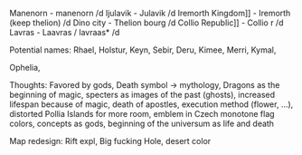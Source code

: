 Manenorn - manenorn /d
Ijulavik - Julavik /d
Iremorth Kingdom]] - Iremorth (keep thelion) /d
Dino city - Thelion bourg /d
Collio Republic]] - Collio r /d
Lavras - Laavras / lavraas* /d

Potential names: Rhael, Holstur, Keyn, Sebir, Deru, Kimee, Merri, Kymal,

Ophelia, 
 

Thoughts: Favored by gods, Death symbol -> mythology, Dragons as the beginning of magic, specters as images of the past (ghosts), increased lifespan because of magic, death of apostles, execution method (flower, ...), distorted Pollia Islands for more room,  emblem in Czech monotone flag colors, concepts as gods, beginning of the universum as life and death

Map redesign: Rift expl, Big fucking Hole, desert color
